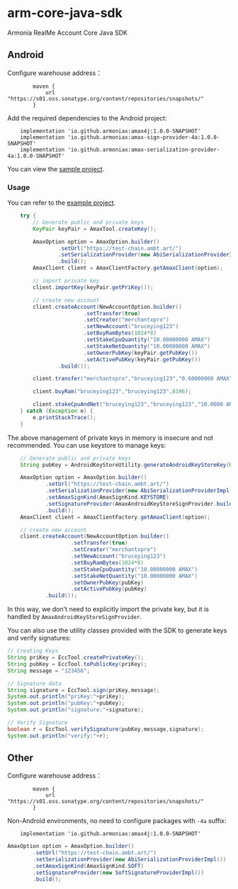 # arm-core-java-sdk
Armonia RealMe Account Core Java SDK


## Android
Configure warehouse address：
```
        maven {
            url "https://s01.oss.sonatype.org/content/repositories/snapshots/"
        }
```

Add the required dependencies to the Android project:

```
    implementation 'io.github.armoniax:amax4j:1.0.0-SNAPSHOT'
    implementation 'io.github.armoniax:amax-sign-provider-4a:1.0.0-SNAPSHOT'
    implementation 'io.github.armoniax:amax-serialization-provider-4a:1.0.0-SNAPSHOT'
```

You can view the [sample project](https://github.com/arcticfox88/arm-core-java-sdk/tree/main/AmaxExample).


###  Usage

You can refer to the [example project](https://github.com/arcticfox88/arm-core-java-sdk/tree/main/AmaxExample).

```java
    try {
        // Generate public and private keys
        KeyPair keyPair = AmaxTool.createKey();

        AmaxOption option = AmaxOption.builder()
                .setUrl("https://test-chain.ambt.art/")
                .setSerializationProvider(new AbiSerializationProviderImpl())
                .build();
        AmaxClient client = AmaxClientFactory.getAmaxClient(option);

        // import private key
        client.importKey(keyPair.getPriKey());

        // create new account
        client.createAccount(NewAccountOption.builder()
                        .setTransfer(true)
                        .setCreator("merchantxpro")
                        .setNewAccount("bruceying123")
                        .setBuyRamBytes(1024*8)
                        .setStakeCpuQuantity("10.00000000 AMAX")
                        .setStakeNetQuantity("10.00000000 AMAX")
                        .setOwnerPubKey(keyPair.getPubKey())
                        .setActivePubKey(keyPair.getPubKey())
                .build());

        client.transfer("merchantxpro","bruceying123","0.60000000 AMAX","this is test!");

        client.buyRam("bruceying123","bruceying123",8196);

        client.stakeCpuAndNet("bruceying123","bruceying123","10.0000 AMAX","10.0000 AMAX",true);
    } catch (Exception e) {
        e.printStackTrace();
    }
```

The above management of private keys in memory is insecure and not recommended. You can use keystore to manage keys:

```java
    // Generate public and private keys
    String pubKey = AndroidKeyStoreUtility.generateAndroidKeyStoreKey(UUID.randomUUID().toString());

    AmaxOption option = AmaxOption.builder()
            .setUrl("https://test-chain.ambt.art/")
            .setSerializationProvider(new AbiSerializationProviderImpl())
            .setAmaxSignKind(AmaxSignKind.KEYSTORE)
            .setSignatureProvider(AmaxAndroidKeyStoreSignProvider.builder().build())
            .build();
    AmaxClient client = AmaxClientFactory.getAmaxClient(option);

    // create new account
    client.createAccount(NewAccountOption.builder()
                    .setTransfer(true)
                    .setCreator("merchantxpro")
                    .setNewAccount("bruceying123")
                    .setBuyRamBytes(1024*8)
                    .setStakeCpuQuantity("10.00000000 AMAX")
                    .setStakeNetQuantity("10.00000000 AMAX")
                    .setOwnerPubKey(pubKey)
                    .setActivePubKey(pubKey)
            .build());
```

In this way, we don't need to explicitly import the private key, but it is handled by `AmaxAndroidKeyStoreSignProvider`.


You can also use the utility classes provided with the SDK to generate keys and verify signatures:

```java
// Creating Keys
String priKey = EccTool.createPrivateKey();
String pubKey = EccTool.toPublicKey(priKey);
String message = "123456";

// Signature data
String signature = EccTool.sign(priKey,message);
System.out.println("priKey:"+priKey);
System.out.println("pubKey:"+pubKey);
System.out.println("signature:"+signature);

// Verify Signature
boolean r = EccTool.verifySignature(pubKey,message,signature);
System.out.println("verify:"+r);
```

## Other

Configure warehouse address：
```
        maven {
            url "https://s01.oss.sonatype.org/content/repositories/snapshots/"
        }
```
Non-Android environments, no need to configure packages with `-4a` suffix:
```
    implementation 'io.github.armoniax:amax4j:1.0.0-SNAPSHOT'
```


```java
AmaxOption option = AmaxOption.builder()
        .setUrl("https://test-chain.ambt.art/")
        .setSerializationProvider(new AbiSerializationProviderImpl())
        .setAmaxSignKind(AmaxSignKind.SOFT)
        .setSignatureProvider(new SoftSignatureProviderImpl())
        .build();
```